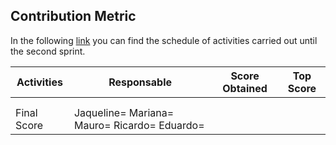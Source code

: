 ## Contribution Metric
In the following [link]([https://github.com/JaquelineGongora/Equipo-5/blob/First/First/Process/binnacle.md#first-binnacle](https://github.com/JaquelineGongora/Equipo-5/blob/Gonz%C3%A1lez-Mariana/Second/Binnacle2.md)) you can find the schedule of activities carried out until the second sprint.

| Activities | Responsable | Score Obtained | Top Score |
|------------|-------------|----------------|-----------|
|| | |  |
|||||
|Final Score|Jaqueline=     Mariana=    Mauro=    Ricardo=    Eduardo=  |
